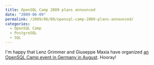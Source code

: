 ```yaml
---
title: OpenSQL Camp 2009 plans announced
date: "2009-06-09"
permalink: /2009/06/09/opensql-camp-2009-plans-announced/
categories:
  - OpenSQL Camp
  - PostgreSQL
  - SQL
---
```

I'm happy that Lenz Grimmer and Giuseppe Maxia have organized [an OpenSQL Camp event in Germany in August][1]. Hooray!

 [1]: http://opensqlcamp.org/Events/2009/
